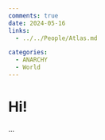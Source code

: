 ```yaml
---
comments: true
date: 2024-05-16 
links:
  - ../../People/Atlas.md

categories:
  - ANARCHY
  - World
---
```


# Hi!
...
